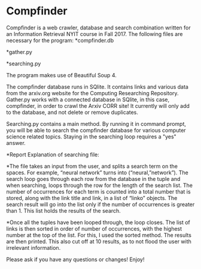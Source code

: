 # Compfinder
Compfinder is a web crawler, database and search combination written for an Information Retrieval NYIT course in Fall 2017.
The following files are necessary for the program:
*compfinder.db

*gather.py

*searching.py

The program makes use of Beautiful Soup 4.

The compfinder database runs in SQlite. It contains links and various data from the arxiv.org website for the Computing Researching Repository.
Gather.py works with a connected database in SQlite, in this case, compfinder, in order to crawl the Arxiv CORR site! It currently will only add to the database, and not delete or remove duplicates.

Searching.py contains a main method. By running it in command prompt, you will be able
to search the compfinder database for various computer science related topics. Staying in the 
searching loop requires a "yes" answer.

*Report Explanation of searching file:

*The file takes an input from the user, and splits a search term on the spaces. For example, “neural network” turns into (“neural,”network”). The search loop goes through each row from the database in the tuple and when searching, loops through the row for the length of the search list.  The number of occurrences for each term is counted into a total number that is stored, along with the link title and link, in a list of “linko” objects. The search result will go into the list only if the number of occurrences is greater than 1. This list holds the results of the search. 

*Once all the tuples have been looped through, the loop closes. The list of links is then sorted in order of number of occurrences, with the highest number at the top of the list. For this, I used the sorted method. The results are then printed.  This also cut off at 10 results, as to not flood the user with irrelevant information.

Please ask if you have any questions or changes!
Enjoy!
